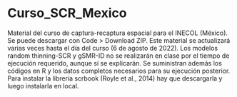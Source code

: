 # Curso_SCR_Mexico
Material del curso de captura-recaptura espacial para el INECOL (México). Se puede descargar con Code > Download ZIP. Este material se actualizará varias veces hasta el día del curso (6 de agosto de 2022). Los modelos random thinning-SCR y gSMR-ID no se realizarán en clase por el tiempo de ejecución requerido, aunque sí se explicarán. Se suministran además los códigos en R y los datos completos necesarios para su ejecución posterior.
Para instalar la librería scrbook (Royle et al., 2014) hay que descargarla y luego instalarla en local.
